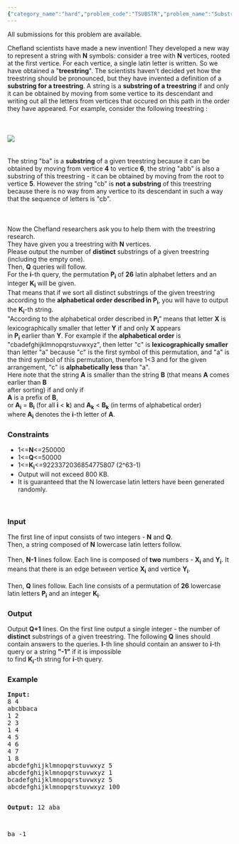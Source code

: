 ```yaml
---
{"category_name":"hard","problem_code":"TSUBSTR","problem_name":"Substrings on a Tree","languages_supported":{"0":"ADA","1":"ASM","2":"BASH","3":"BF","4":"C","5":"C99 strict","6":"CAML","7":"CLOJ","8":"CLPS","9":"CPP 4.3.2","10":"CPP 4.9.2","11":"CPP14","12":"CS2","13":"D","14":"ERL","15":"FORT","16":"FS","17":"GO","18":"HASK","19":"ICK","20":"ICON","21":"JAVA","22":"JS","23":"LISP clisp","24":"LISP sbcl","25":"LUA","26":"NEM","27":"NICE","28":"NODEJS","29":"PAS fpc","30":"PAS gpc","31":"PERL","32":"PERL6","33":"PHP","34":"PIKE","35":"PRLG","36":"PYTH","37":"PYTH 3.4","38":"RUBY","39":"SCALA","40":"SCM guile","41":"SCM qobi","42":"ST","43":"TCL","44":"TEXT","45":"WSPC"},"max_timelimit":4,"source_sizelimit":50000,"problem_author":"xcwgf666","problem_tester":"laycurse","date_added":"1-03-2012","tags":{"0":"april12","1":"hard","2":"xcwgf666"},"editorial_url":"http://discuss.codechef.com/problems/TSUBSTR","time":{"view_start_date":1334137553,"submit_start_date":1334137553,"visible_start_date":1334136600,"end_date":1735669800},"layout":"problem"}
---
```

<span class="solution-visible-txt">All submissions for this problem are available.</span><p>Chefland scientists have made a new invention! They developed a new way to represent a string with <b>N</b> symbols: consider a tree with <b>N</b> vertices, rooted at the first vertice. For each vertice, a single latin letter is written. So we have obtained a "<b>treestring</b>". The scientists haven't decided yet how the treestring should be pronounced, but they have invented a definition of a <b>substring for a treestring</b>. A string is a <b>substring of a treestring</b> if and only it can be obtained by moving from some vertice to its descendant and writing out all the letters from vertices that occured on this path in the order they have appeared. For example, consider the following treestring :<br />
<br /><br /><br />
<img src="http://www.codechef.com/download/tsubstr.png" /><br />
<br /><br />
The string "ba" is a <b>substring</b> of a given treestring because it can be obtained by moving from vertice <b>4</b> to vertice <b>6</b>, the string "abb" is also a substring of this treestring - it can be obtained by moving from the root to vertice <b>5</b>. However the string "cb" is <b>not a substring</b> of this treestring because there is no way from any vertice to its descendant in such a way that the sequence of letters is "cb".<br />
<br /><br /><br />
Now the Chefland researchers ask you to help them with the treestring research.<br />
They have given you a treestring with <b>N</b> vertices.<br />
Please output the number of <b>distinct</b> substrings of a given treestring (including the empty one).<br />
Then, <b>Q</b> queries will follow.<br />
For the <b>i</b>-th query, the permutation <b>P<sub>i</sub></b> of <b>26</b> latin alphabet letters and an integer <b>K<sub>i</sub></b> will be given.<br />
That means that if we sort all distinct substrings of the given treestring according to the <b>alphabetical order described in P<sub>i</sub></b>, you will have to output the <b>K<sub>i</sub></b>-th string.<br />
"According to the alphabetical order described in <b>P<sub>i</sub></b>" means that letter <b>X</b> is lexicographically smaller that letter <b>Y</b> if and only <b>X</b> appears<br />
in <b>P<sub>i</sub></b> earlier than <b>Y</b>. For example if the <b>alphabetical order</b> is "cbadefghijklmnopqrstuvwxyz", then letter "c" is <b>lexicographically smaller</b> than letter "a" because "c" is the first symbol of this permutation, and "a" is the third symbol of this permutation, therefore 1&lt;3 and for the given arrangement, "c" is <b>alphabetically less</b> than "a".<br />
Here note that the string <b>A</b> is smaller than the string <b>B</b> (that means <b>A</b> comes earlier than <b>B</b><br />
after sorting) if and only if<br />
<b>A</b> is a prefix of <b>B</b>,<br />
or <b>A<sub>i</sub></b> = <b>B<sub>i</sub></b> (for all <b>i</b> &lt; <b>k</b>) and <b>A<sub>k</sub></b> &lt; <b>B<sub>k</sub></b> (in terms of alphabetical order)<br />
where <b>A<sub>i</sub></b> denotes the <b>i</b>-th letter of <b>A</b>.</p>
<h3>Constraints</h3>
<p>
<ul>
<li>1&lt;=<b>N</b>&lt;=250000</li>
<li>1&lt;=<b>Q</b>&lt;=50000</li>
<li>1&lt;=<b>K<sub>i</sub></b>&lt;=9223372036854775807 (2^63-1)</li>
<li>Output will not exceed 800 KB.</li>
<li>It is guaranteed that the N lowercase latin letters have been generated randomly.</li>
</ul>
</p><p><br /></p>
<h3>Input</h3>
<p>The first line of input consists of two integers - <b>N</b> and <b>Q</b>.<br />Then, a string composed of <b>N</b> lowercase latin letters follow.<br /><br />
Then, <b>N-1</b> lines follow. Each line is composed of <b>two</b> numbers - <b>X<sub>i</sub></b> and <b>Y<sub>i</sub></b>. It means that there is an edge between vertice <b>X<sub>i</sub></b> and vertice <b>Y<sub>i</sub></b>.<br /><br />
Then, <b>Q</b> lines follow. Each line consists of a permutation of <b>26</b> lowercase latin letters <b>P<sub>i</sub></b> and an integer <b>K<sub>i</sub></b>.</p>
<h3>Output</h3>
<p>Output <b>Q+1</b> lines. On the first line output a single integer - the number of <b>distinct</b> substrings of a given treestring. The following <b>Q</b> lines should contain answers to the queries. <b>I</b>-th line should contain an answer to <b>i</b>-th query or a string <b>"-1"</b> if it is impossible<br />
to find <b>K<sub>i</sub></b>-th string for <b>i</b>-th query.</p>
<h3>Example</h3>
<pre>
<b>Input:</b>
8 4
abcbbaca
1 2
2 3
1 4
4 5
4 6
4 7
1 8
abcdefghijklmnopqrstuvwxyz 5
abcdefghijklmnopqrstuvwxyz 1
bcadefghijklmnopqrstuvwxyz 5
abcdefghijklmnopqrstuvwxyz 100

<b>Output:</b>
12
aba

ba
-1
</pre>